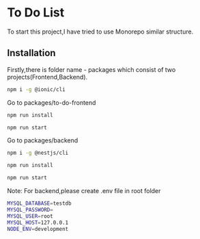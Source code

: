 # To Do List

To start this project,I have tried to use Monorepo similar structure.

## Installation
Firstly,there is folder name - packages which consist of two projects(Frontend,Backend).

```bash
npm i -g @ionic/cli
```

Go to packages/to-do-frontend

```bash
npm run install
```

```bash
npm run start
```

Go to packages/backend
```bash
npm i -g @nestjs/cli
```

```bash
npm run install
```

```bash
npm run start
```

Note: For backend,please create .env file in root folder

```bash
MYSQL_DATABASE=testdb
MYSQL_PASSWORD=
MYSQL_USER=root
MYSQL_HOST=127.0.0.1
NODE_ENV=development
```
